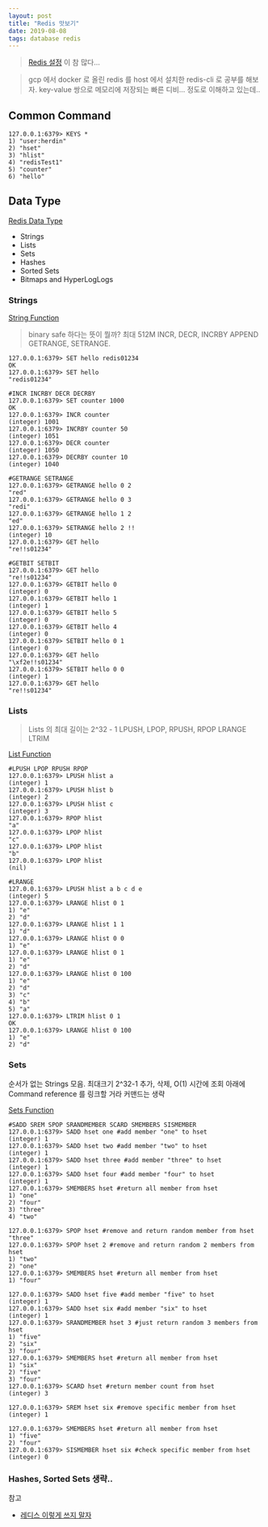 ```yaml
---
layout: post
title: "Redis 맛보기"
date: 2019-08-08
tags: database redis
---
```


> [Redis 설정](https://bstar36.tistory.com/349) 이 참 많다...

> gcp 에서 docker 로 올린 redis 를 host 에서 설치한 redis-cli 로 공부를 해보자.
> key-value 쌍으로 메모리에 저장되는 빠른 디비... 정도로 이해하고 있는데..

## Common Command

``` shell
127.0.0.1:6379> KEYS *
1) "user:herdin"
2) "hset"
3) "hlist"
4) "redisTest1"
5) "counter"
6) "hello"
```

## Data Type

[Redis Data Type](https://redis.io/topics/data-types)

- Strings
- Lists
- Sets
- Hashes
- Sorted Sets
- Bitmaps and HyperLogLogs

### Strings

[String Function](https://redis.io/commands/#string)

> binary safe 하다는 뜻이 뭘까? 최대 512M
> INCR, DECR, INCRBY
> APPEND
> GETRANGE, SETRANGE.

``` shell
127.0.0.1:6379> SET hello redis01234
OK
127.0.0.1:6379> SET hello
"redis01234"

#INCR INCRBY DECR DECRBY
127.0.0.1:6379> SET counter 1000
OK
127.0.0.1:6379> INCR counter
(integer) 1001
127.0.0.1:6379> INCRBY counter 50
(integer) 1051
127.0.0.1:6379> DECR counter
(integer) 1050
127.0.0.1:6379> DECRBY counter 10
(integer) 1040

#GETRANGE SETRANGE
127.0.0.1:6379> GETRANGE hello 0 2
"red"
127.0.0.1:6379> GETRANGE hello 0 3
"redi"
127.0.0.1:6379> GETRANGE hello 1 2
"ed"
127.0.0.1:6379> SETRANGE hello 2 !!
(integer) 10
127.0.0.1:6379> GET hello
"re!!s01234"

#GETBIT SETBIT
127.0.0.1:6379> GET hello
"re!!s01234"
127.0.0.1:6379> GETBIT hello 0
(integer) 0
127.0.0.1:6379> GETBIT hello 1
(integer) 1
127.0.0.1:6379> GETBIT hello 5
(integer) 0
127.0.0.1:6379> GETBIT hello 4
(integer) 0
127.0.0.1:6379> SETBIT hello 0 1
(integer) 0
127.0.0.1:6379> GET hello
"\xf2e!!s01234"
127.0.0.1:6379> SETBIT hello 0 0
(integer) 1
127.0.0.1:6379> GET hello
"re!!s01234"
```

### Lists

> Lists 의 최대 길이는 2^32 - 1
> LPUSH, LPOP, RPUSH, RPOP
> LRANGE
> LTRIM

[List Function](https://redis.io/commands#list)

``` shell
#LPUSH LPOP RPUSH RPOP
127.0.0.1:6379> LPUSH hlist a
(integer) 1
127.0.0.1:6379> LPUSH hlist b
(integer) 2
127.0.0.1:6379> LPUSH hlist c
(integer) 3
127.0.0.1:6379> RPOP hlist
"a"
127.0.0.1:6379> LPOP hlist
"c"
127.0.0.1:6379> LPOP hlist
"b"
127.0.0.1:6379> LPOP hlist
(nil)

#LRANGE
127.0.0.1:6379> LPUSH hlist a b c d e
(integer) 5
127.0.0.1:6379> LRANGE hlist 0 1
1) "e"
2) "d"
127.0.0.1:6379> LRANGE hlist 1 1
1) "d"
127.0.0.1:6379> LRANGE hlist 0 0
1) "e"
127.0.0.1:6379> LRANGE hlist 0 1
1) "e"
2) "d"
127.0.0.1:6379> LRANGE hlist 0 100
1) "e"
2) "d"
3) "c"
4) "b"
5) "a"
127.0.0.1:6379> LTRIM hlist 0 1
OK
127.0.0.1:6379> LRANGE hlist 0 100
1) "e"
2) "d"
```

### Sets

순서가 없는 Strings 모음. 최대크기 2^32-1
추가, 삭제, O(1) 시간에 조회
아래에 Command reference 를 링크할 거라 커맨드는 생략

[Sets Function](https://redis.io/commands#set)

``` shell
#SADD SREM SPOP SRANDMEMBER SCARD SMEMBERS SISMEMBER
127.0.0.1:6379> SADD hset one #add member "one" to hset
(integer) 1
127.0.0.1:6379> SADD hset two #add member "two" to hset
(integer) 1
127.0.0.1:6379> SADD hset three #add member "three" to hset
(integer) 1
127.0.0.1:6379> SADD hset four #add member "four" to hset
(integer) 1
127.0.0.1:6379> SMEMBERS hset #return all member from hset
1) "one"
2) "four"
3) "three"
4) "two"

127.0.0.1:6379> SPOP hset #remove and return random member from hset
"three"
127.0.0.1:6379> SPOP hset 2 #remove and return random 2 members from hset
1) "two"
2) "one"
127.0.0.1:6379> SMEMBERS hset #return all member from hset
1) "four"

127.0.0.1:6379> SADD hset five #add member "five" to hset
(integer) 1
127.0.0.1:6379> SADD hset six #add member "six" to hset
(integer) 1
127.0.0.1:6379> SRANDMEMBER hset 3 #just return random 3 members from hset
1) "five"
2) "six"
3) "four"
127.0.0.1:6379> SMEMBERS hset #return all member from hset
1) "six"
2) "five"
3) "four"
127.0.0.1:6379> SCARD hset #return member count from hset
(integer) 3

127.0.0.1:6379> SREM hset six #remove specific member from hset
(integer) 1

127.0.0.1:6379> SMEMBERS hset #return all member from hset
1) "five"
2) "four"
127.0.0.1:6379> SISMEMBER hset six #check specific member from hset
(integer) 0
```

### Hashes, Sorted Sets 생략..

참고
- [레디스 이렇게 쓰지 말자](https://www.zdnet.co.kr/view/?no=20131119174125)
